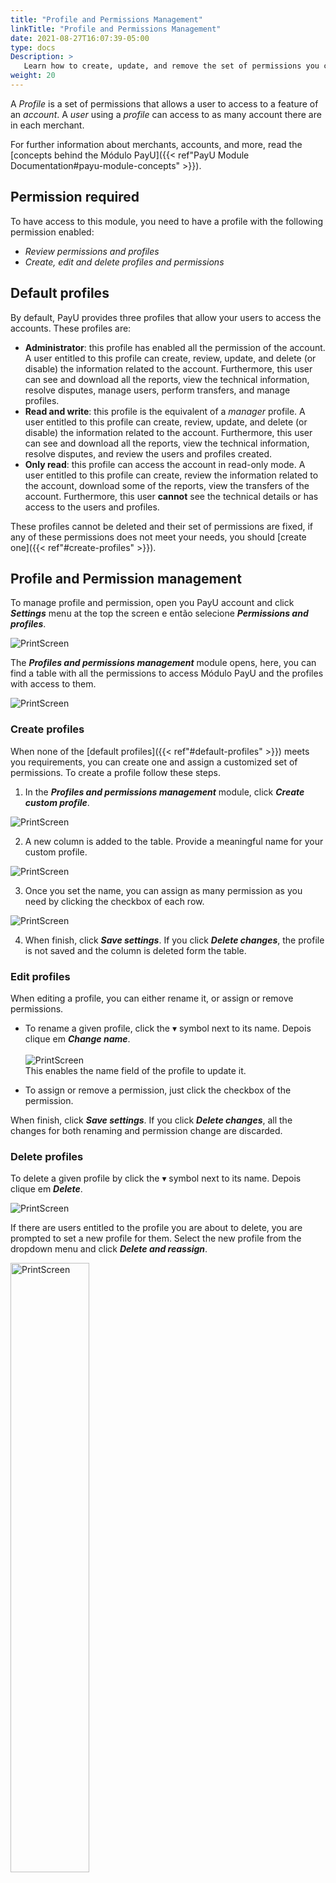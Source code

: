 ```yaml
---
title: "Profile and Permissions Management"
linkTitle: "Profile and Permissions Management"
date: 2021-08-27T16:07:39-05:00
type: docs
Description: >
   Learn how to create, update, and remove the set of permissions you can assign to your users.
weight: 20
---
```


A _Profile_ is a set of permissions that allows a user to access to a feature of an _account_. A _user_ using a _profile_ can access to as many account there are in each merchant.

For further information about merchants, accounts, and more, read the [concepts behind the Módulo PayU]({{< ref"PayU Module Documentation#payu-module-concepts" >}}).

## Permission required
To have access to this module, you need to have a profile with the following permission enabled:

* _Review permissions and profiles_
* _Create, edit and delete profiles and permissions_

## Default profiles
By default, PayU provides three profiles that allow your users to access the accounts. These profiles are:

* **Administrator**: this profile has enabled all the permission of the account. A user entitled to this profile can create, review, update, and delete (or disable) the information related to the account. Furthermore, this user can see and download all the reports, view the technical information, resolve disputes, manage users, perform transfers, and manage profiles. 
* **Read and write**: this profile is the equivalent of a _manager_ profile. A user entitled to this profile can create, review, update, and delete (or disable) the information related to the account. Furthermore, this user can see and download all the reports, view the technical information, resolve disputes, and review the users and profiles created.
* **Only read**: this profile can access the account in read-only mode. A user entitled to this profile can create, review the information related to the account, download some of the reports, view the transfers of the account. Furthermore, this user **cannot** see the technical details or has access to the users and profiles.

These profiles cannot be deleted and their set of permissions are fixed, if any of these permissions does not meet your needs, you should [create one]({{< ref"#create-profiles" >}}).

## Profile and Permission management
To manage profile and permission, open you PayU account and click _**Settings**_ menu at the top the screen e então selecione _**Permissions and profiles**_.

![PrintScreen](/assets/Profiles/Profiles_01.png)

The _**Profiles and permissions management**_ module opens, here, you can find a table with all the permissions to access Módulo PayU and the profiles with access to them.

![PrintScreen](/assets/Profiles/Profiles_02.png)
 
### Create profiles
When none of the [default profiles]({{< ref"#default-profiles" >}}) meets you requirements, you can create one and assign a customized set of permissions. To create a profile follow these steps.

1. In the _**Profiles and permissions management**_ module, click _**Create custom profile**_.

![PrintScreen](/assets/Profiles/Profiles_03.png)

2. A new column is added to the table. Provide a meaningful name for your custom profile.

![PrintScreen](/assets/Profiles/Profiles_04.png)

3. Once you set the name, you can assign as many permission as you need by clicking the checkbox of each row.

![PrintScreen](/assets/Profiles/Profiles_05.png)

4. When finish, click _**Save settings**_. If you click _**Delete changes**_, the profile is not saved and the column is deleted form the table.

### Edit profiles
When editing a profile, you can either rename it, or assign or remove permissions.

* To rename a given profile, click the ▾ symbol next to its name. Depois clique em _**Change name**_.<br><br>![PrintScreen](/assets/Profiles/Profiles_06.png)<br>This enables the name field of the profile to update it.

* To assign or remove a permission, just click the checkbox of the permission.

When finish, click _**Save settings**_. If you click _**Delete changes**_, all the changes for both renaming and permission change are discarded.

### Delete profiles
To delete a given profile by click the ▾ symbol next to its name. Depois clique em _**Delete**_.

![PrintScreen](/assets/Profiles/Profiles_07.png)

If there are users entitled to the profile you are about to delete, you are prompted to set a new profile for them. Select the new profile from the dropdown menu and click _**Delete and reassign**_.

<img src="/assets/Profiles/Profiles_08.png" alt="PrintScreen" width="50%"/><br>

As soon as you delete the profile, its column is removed from the table and no user will be able to have this profile.